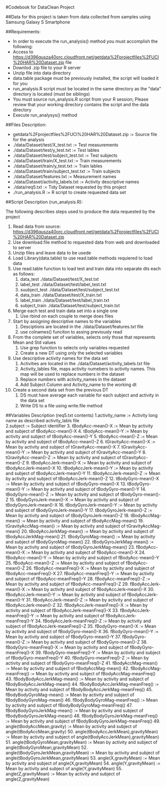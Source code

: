 #Codebook for DataClean Project

##Data for this project is taken from data collected from samples using Samsung Galaxy S Smartphone

##Requirements:
* In order to execute the run_analysis() method you must accomplish the following:
* Access to https://d396qusza40orc.cloudfront.net/getdata%2Fprojectfiles%2FUCI%20HAR%20Dataset.zip file
* Downlod .zip file to your R server
* Unzip file into data directory
* data.table package must be previously installed, the script will loaded it for you
* run_analysis.R script must be located in the same directory as the "data" directory is located (must be siblings)
* You must source run_analysis.R script from your R session; Please review that your working directory contains the script and the data directory
* Execute run_analysys() method


##Files Description:

* getdata%2Fprojectfiles%2FUCI%20HAR%20Dataset.zip := Source file for the analysis
* ./data/Dataset/test/X_test.txt := Test measurements
* ./data/Dataset/test/y_test.txt := Test lables
* ./data/Dataset/test/subject_test.txt := Test subjects
* ./data/Dataset/train/X_test.txt := Train measurements
* ./data/Dataset/train/y_test.txt := Train lables
* ./data/Dataset/train/subject_test.txt := Train subjects
* ./data/Dataset/features.txt   := Measurement names
* ./data/Dataset/activity_labels.txt := Activity descriptive names
* ./data/req5.txt   := Tidy Dataset requested by this project
* ./run_analysis.R  := R script to create requested data set



##Script Description (run_analysis.R):

The following describes steps used to produce the data requested by the project

1.  Read data from source: https://d396qusza40orc.cloudfront.net/getdata%2Fprojectfiles%2FUCI%20HAR%20Dataset.zip 
  1. Use download.file method to requested data from web and downloaded to server
  2. Unzip files and leave data to be usede
2.  Load Library(data.table) to use read.table methods requiered to load data
3. Use read.table function to load test and train data into separate dts each  as follows:
    1. data_test ./data/Dataset/test/X_test.txt
    2. label_test ./data/Dataset/test/label_test.txt
    3. suubject_test ./data/Dataset/test/subject_test.txt
    4. data_train ./data/Dataset/test/X_train.txt
    5. label_train ./data/Dataset/test/label_train.txt
    6. subject_train ./data/Dataset/test/subject_train.txt
4.  Merge each test and train data set into a single one
    1.  Use rbind on each couple to merge does files
5.  Start by assigning descriptive names to the variables 
    1. Desciptions are located in the ./data/Dataset/features.txt file
    2. use colnames() funciton to assing previously read 
6.  From the complete set of variables, selects only those that represents Mean and Std values
    1. Use grep function to selects only variables requested
    2. Create a new DT using only the selected variables
7. Use descriptive activity names for the data set
    1. Activities are located in the ./data/Dataset/activity_labels.txt file
    2. Activity_lables file, maps activity numebers to activity names. This map will be used to replace numbers in the dataset
    3. Replace numbers with activity_names in the dataset
    4. Add Subject Column and Activity_name to the working dt
8.  Create a second data set from the previous DT 
    1. DS must have average each variable for each subject and activity in the data set
    2. Write DS to a file using write.file method
  
   
##Variables Description (req5.txt contents)
1.activity_name := Activity long name as described activity_labls file  
2.subject       := Subject identifier
3.  	tBodyAcc-mean()-X	:= Mean by activity and subject of tBodyAcc-mean()-X
4.    tBodyAcc-mean()-Y	:= Mean by activity and subject of tBodyAcc-mean()-Y
5.    tBodyAcc-mean()-Z	:= Mean by activity and subject of tBodyAcc-mean()-Z
6. 	tGravityAcc-mean()-X	:= Mean by activity and subject of tGravityAcc-mean()-X
7. 	tGravityAcc-mean()-Y	:= Mean by activity and subject of tGravityAcc-mean()-Y
8. 	tGravityAcc-mean()-Z	:= Mean by activity and subject of tGravityAcc-mean()-Z
9. 	tBodyAccJerk-mean()-X	:= Mean by activity and subject of tBodyAccJerk-mean()-X
10. 	tBodyAccJerk-mean()-Y	:= Mean by activity and subject of tBodyAccJerk-mean()-Y
11. 	tBodyAccJerk-mean()-Z	:= Mean by activity and subject of tBodyAccJerk-mean()-Z
12. 	tBodyGyro-mean()-X	:= Mean by activity and subject of tBodyGyro-mean()-X
13. 	tBodyGyro-mean()-Y	:= Mean by activity and subject of tBodyGyro-mean()-Y
14. 	tBodyGyro-mean()-Z	:= Mean by activity and subject of tBodyGyro-mean()-Z
15. 	tBodyGyroJerk-mean()-X	:= Mean by activity and subject of tBodyGyroJerk-mean()-X
16. 	tBodyGyroJerk-mean()-Y	:= Mean by activity and subject of tBodyGyroJerk-mean()-Y
17. 	tBodyGyroJerk-mean()-Z	:= Mean by activity and subject of tBodyGyroJerk-mean()-Z
18. 	tBodyAccMag-mean()	:= Mean by activity and subject of tBodyAccMag-mean()
19. 	tGravityAccMag-mean()	:= Mean by activity and subject of tGravityAccMag-mean()
20. 	tBodyAccJerkMag-mean()	:= Mean by activity and subject of tBodyAccJerkMag-mean()
21. 	tBodyGyroMag-mean()	:= Mean by activity and subject of tBodyGyroMag-mean()
22. 	tBodyGyroJerkMag-mean()	:= Mean by activity and subject of tBodyGyroJerkMag-mean()
23. 	fBodyAcc-mean()-X	:= Mean by activity and subject of fBodyAcc-mean()-X
24. 	fBodyAcc-mean()-Y	:= Mean by activity and subject of fBodyAcc-mean()-Y
25. 	fBodyAcc-mean()-Z	:= Mean by activity and subject of fBodyAcc-mean()-Z
26. 	fBodyAcc-meanFreq()-X	:= Mean by activity and subject of fBodyAcc-meanFreq()-X
27. 	fBodyAcc-meanFreq()-Y	:= Mean by activity and subject of fBodyAcc-meanFreq()-Y
28. 	fBodyAcc-meanFreq()-Z	:= Mean by activity and subject of fBodyAcc-meanFreq()-Z
29. 	fBodyAccJerk-mean()-X	:= Mean by activity and subject of fBodyAccJerk-mean()-X
30. 	fBodyAccJerk-mean()-Y	:= Mean by activity and subject of fBodyAccJerk-mean()-Y
31. 	fBodyAccJerk-mean()-Z	:= Mean by activity and subject of fBodyAccJerk-mean()-Z
32. 	fBodyAccJerk-meanFreq()-X	:= Mean by activity and subject of fBodyAccJerk-meanFreq()-X
33. 	fBodyAccJerk-meanFreq()-Y	:= Mean by activity and subject of fBodyAccJerk-meanFreq()-Y
34. 	fBodyAccJerk-meanFreq()-Z	:= Mean by activity and subject of fBodyAccJerk-meanFreq()-Z
35. 	fBodyGyro-mean()-X	:= Mean by activity and subject of fBodyGyro-mean()-X
36. 	fBodyGyro-mean()-Y	:= Mean by activity and subject of fBodyGyro-mean()-Y
37. 	fBodyGyro-mean()-Z	:= Mean by activity and subject of fBodyGyro-mean()-Z
38. 	fBodyGyro-meanFreq()-X	:= Mean by activity and subject of fBodyGyro-meanFreq()-X
39. 	fBodyGyro-meanFreq()-Y	:= Mean by activity and subject of fBodyGyro-meanFreq()-Y
40. 	fBodyGyro-meanFreq()-Z	:= Mean by activity and subject of fBodyGyro-meanFreq()-Z
41. 	fBodyAccMag-mean()	:= Mean by activity and subject of fBodyAccMag-mean()
42. 	fBodyAccMag-meanFreq()	:= Mean by activity and subject of fBodyAccMag-meanFreq()
43. 	fBodyBodyAccJerkMag-mean()	:= Mean by activity and subject of fBodyBodyAccJerkMag-mean()
44. 	fBodyBodyAccJerkMag-meanFreq()	:= Mean by activity and subject of fBodyBodyAccJerkMag-meanFreq()
45. 	fBodyBodyGyroMag-mean()	:= Mean by activity and subject of fBodyBodyGyroMag-mean()
46. 	fBodyBodyGyroMag-meanFreq()	:= Mean by activity and subject of fBodyBodyGyroMag-meanFreq()
47. 	fBodyBodyGyroJerkMag-mean()	:= Mean by activity and subject of fBodyBodyGyroJerkMag-mean()
48. 	fBodyBodyGyroJerkMag-meanFreq()	:= Mean by activity and subject of fBodyBodyGyroJerkMag-meanFreq()
49. 	angle(tBodyAccMean,gravity)	:= Mean by activity and subject of angle(tBodyAccMean,gravity)
50. 	angle(tBodyAccJerkMean),gravityMean)	:= Mean by activity and subject of angle(tBodyAccJerkMean),gravityMean)
51. 	angle(tBodyGyroMean,gravityMean)	:= Mean by activity and subject of angle(tBodyGyroMean,gravityMean)
52. 	angle(tBodyGyroJerkMean,gravityMean)	:= Mean by activity and subject of angle(tBodyGyroJerkMean,gravityMean)
53. 	angle(X,gravityMean)	:= Mean by activity and subject of angle(X,gravityMean)
54. 	angle(Y,gravityMean)	:= Mean by activity and subject of angle(Y,gravityMean)
55. 	angle(Z,gravityMean)	:= Mean by activity and subject of angle(Z,gravityMean)




